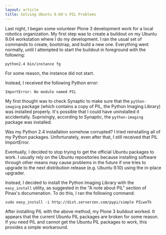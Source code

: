 ```yaml
---
layout: article
title: Solving Ubuntu 9.04's PIL Problems
---
```

Last night, I began some volunteer Plone 3 development work for a local
robotics organization.  My first step was to create a buildout on my
Ubuntu 9.04 workstation where I do my development.  I ran the usual set
of commands to create, bootstrap, and build a new one.  Everything went
normally, until I attempted to start the buildout in foreground with
the following:

	python2.4 bin/instance fg

For some reason, the instance did not start.

Instead, I received the following Python error:

	ImportError: No module named PIL

My first thought was to check Synaptic to make sure that the
`python-imaging` package (which contains a copy of PIL, the Python
Imaging Library) was installed properly.  It's possible that I could
have uninstalled it accidentally.  Suprisingly, according to Synaptic,
the `python-imaging` package was installed.

Was my Python 2.4 installation somehow corrupted?  I tried reinstalling
all of my Python packages.  Unfortunately, even after that, I still
received that PIL ImportError.

Eventually, I decided to stop trying to get the official Ubuntu
packages to work.  I usually rely on the Ubuntu repositories because
installing software through other means may cause problems in the
future if one tries to upgrade to the next distribution release (e.g.
Ubuntu 9.10) using the in-place upgrader.

Instead, I decided to install the Python Imaging Library with the
`easy_install` utility, as suggested in the "A note about PIL" section
of Pinax's documenation.  To do this, I ran the following command:

	sudo easy_install -i http://dist.serverzen.com/pypi/simple PILwoTk

After installing PIL with the above method, my Plone 3 buildout worked.
It appears that the current Ubuntu PIL packages are broken for some
reason.  If you need PIL and cannot get the Ubuntu PIL packages to
work, this provides a simple workaround.
